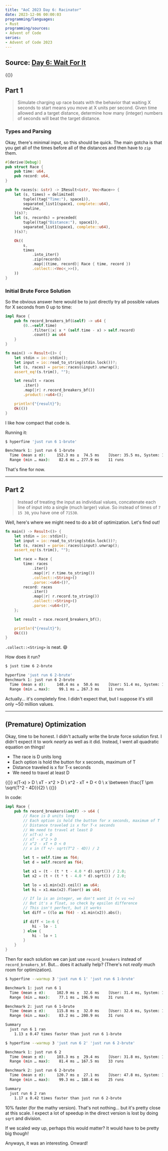 ```yaml
---
title: "AoC 2023 Day 6: Racinator"
date: 2023-12-06 00:00:03
programming/languages:
- Rust
programming/sources:
- Advent of Code
series:
- Advent of Code 2023
---
```

## Source: [Day 6: Wait For It](https://adventofcode.com/2023/day/6)

{{<toc>}}

## Part 1

> Simulate charging up race boats with the behavior that waiting X seconds to start means you move at X units per second. Given time allowed and a target distance, determine how many (integer) numbers of seconds will beat the target distance. 

<!--more-->

### Types and Parsing

Okay, there's minimal input, so this should be quick. The main gotcha is that you get all of the times before all of the distances and then have to `zip` them.

```rust
#[derive(Debug)]
pub struct Race {
    pub time: u64,
    pub record: u64,
}

pub fn races(s: &str) -> IResult<&str, Vec<Race>> {
    let (s, times) = delimited(
        tuple((tag("Time:"), space1)),
        separated_list1(space1, complete::u64),
        newline,
    )(s)?;
    let (s, records) = preceded(
        tuple((tag("Distance:"), space1)),
        separated_list1(space1, complete::u64),
    )(s)?;

    Ok((
        s,
        times
            .into_iter()
            .zip(records)
            .map(|(time, record)| Race { time, record })
            .collect::<Vec<_>>(),
    ))
}
```

### Initial Brute Force Solution

So the obvious answer here would be to just directly try all possible values for X seconds from 0 up to time:

```rust
impl Race {
    pub fn record_breakers_bf(&self) -> u64 {
        (0..=self.time)
            .filter(|x| x * (self.time - x) > self.record)
            .count() as u64
    }
}

fn main() -> Result<()> {
    let stdin = io::stdin();
    let input = io::read_to_string(stdin.lock())?;
    let (s, races) = parse::races(&input).unwrap();
    assert_eq!(s.trim(), "");

    let result = races
        .iter()
        .map(|r| r.record_breakers_bf())
        .product::<u64>();

    println!("{result}");
    Ok(())
}
```

I like how compact that code is. 

Running it:

```bash
$ hyperfine 'just run 6 1-brute'

Benchmark 1: just run 6 1-brute
  Time (mean ± σ):     152.3 ms ±  74.5 ms    [User: 35.5 ms, System: 16.8 ms]
  Range (min … max):    82.6 ms … 277.9 ms    11 runs
```

That's fine for now.

___

## Part 2

> Instead of treating the input as individual values, concatenate each line of input into a single (much larger) value. So instead of times of `7 15 30`, you have one of `71530`. 

Well, here's where we might need to do a bit of optimization. Let's find out!

```rust
fn main() -> Result<()> {
    let stdin = io::stdin();
    let input = io::read_to_string(stdin.lock())?;
    let (s, races) = parse::races(&input).unwrap();
    assert_eq!(s.trim(), "");

    let race = Race {
        time: races
            .iter()
            .map(|r| r.time.to_string())
            .collect::<String>()
            .parse::<u64>()?,
        record: races
            .iter()
            .map(|r| r.record.to_string())
            .collect::<String>()
            .parse::<u64>()?,
    };

    let result = race.record_breakers_bf();

    println!("{result}");
    Ok(())
}
```

`.collect::<String>` is neat. :smile: 

How does it run?

```bash
$ just time 6 2-brute

hyperfine 'just run 6 2-brute'
Benchmark 1: just run 6 2-brute
  Time (mean ± σ):     148.4 ms ±  50.6 ms    [User: 51.4 ms, System: 14.2 ms]
  Range (min … max):    99.1 ms … 267.3 ms    11 runs
```

Actually... it's completely fine. I didn't expect that, but I suppose it's still only ~50 million values. 

___

## (Premature) Optimization 

Okay, time to be honest. I didn't actually write the brute force solution first. I didn't expect it to work *nearly* as well as it did. Instead, I went all quadratic equation on things!

* The race is D units long
* Each option is hold the button for x seconds, maximum of T
* Distance traveled is x for T-x seconds
* We need to travel at least D

{{<latex>}}
x(T-x) > D \\
xT - x^2 > D \\
x^2 - xT + D < 0 \\
x \between \frac{T \pm \sqrt{T^2 - 4D}}{2} \\
{{</latex>}}

In code:

```rust
impl Race {
    pub fn record_breakers(&self) -> u64 {
        // Race is D units long
        // Each option is hold the button for x seconds, maximum of T
        // Distance traveled is x for T-x seconds
        // We need to travel at least D
        // x(T-x) > D
        // xT - x^2 > D
        // x^2 - xT + D < 0
        // x in (T +/- sqrt(T^2 - 4D)) / 2

        let t = self.time as f64;
        let d = self.record as f64;

        let x1 = (t - (t * t - 4.0 * d).sqrt()) / 2.0;
        let x2 = (t + (t * t - 4.0 * d).sqrt()) / 2.0;

        let lo = x1.min(x2).ceil() as u64;
        let hi = x1.max(x2).floor() as u64;

        // If lo is an integer, we don't want it (< vs <=)
        // But it's a float, so check by epsilon difference
        // This isn't perfect, but it works
        let diff = ((lo as f64) - x1.min(x2)).abs();

        if diff < 1e-6 {
            hi - lo - 1
        } else {
            hi - lo + 1
        }
    }
}
```

Then for each solution we can just use `record_breakers` instead of `record_breakers_bf`. But... does it actually help? (There's not *really* much room for optimization).

```bash
$ hyperfine --warmup 3 'just run 6 1' 'just run 6 1-brute'

Benchmark 1: just run 6 1
  Time (mean ± σ):     102.9 ms ±  32.6 ms    [User: 31.4 ms, System: 13.4 ms]
  Range (min … max):    77.1 ms … 196.9 ms    31 runs

Benchmark 2: just run 6 1-brute
  Time (mean ± σ):     115.8 ms ±  32.0 ms    [User: 32.6 ms, System: 13.8 ms]
  Range (min … max):    83.2 ms … 200.9 ms    31 runs

Summary
  just run 6 1 ran
    1.13 ± 0.47 times faster than just run 6 1-brute

$ hyperfine --warmup 3 'just run 6 2' 'just run 6 2-brute'

Benchmark 1: just run 6 2
  Time (mean ± σ):     103.3 ms ±  29.4 ms    [User: 31.8 ms, System: 12.5 ms]
  Range (min … max):    81.4 ms … 167.5 ms    33 runs

Benchmark 2: just run 6 2-brute
  Time (mean ± σ):     120.7 ms ±  27.1 ms    [User: 47.8 ms, System: 12.4 ms]
  Range (min … max):    99.3 ms … 188.4 ms    25 runs

Summary
  just run 6 2 ran
    1.17 ± 0.42 times faster than just run 6 2-brute
```

10% faster (for the mathy version). That's not nothing... but it's pretty close at this scale. I expect a lot of speedup in the direct version is lost by doing `sqrt` and division. 

If we scaled *way* up, perhaps this would matter? It would have to be pretty big though!

Anyways, it was an interesting. Onward!